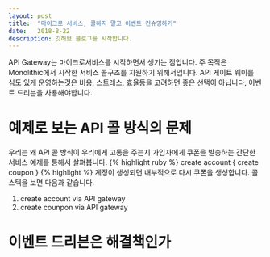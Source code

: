 ```yaml
---
layout: post
title:  "마이크로 서비스, 콜하지 말고 이벤트 컨슈밍하기"
date:   2018-8-22
description: 깃허브 블로그를 시작합니다.
---
```


<p class="intro"><span class="dropcap">A</span>PI Gateway는 마이크로서비스를 시작하면서 생기는 짐입니다. 주 목적은 Monolithic에서 시작한 서비스 콜구조를 지원하기 위해서입니다. API 게이트 웨이를 심도 있게 운영하는것은 비용, 스트레스, 효율등을 고려하면 좋은 선택이 아닙니다, 이벤트 드리븐을 사용해야합니다.</p>

# 예제로 보는 API 콜 방식의 문제
우리는 왜 API 콜 방식이 우리에게 고통을 주는지 가입자에게 쿠폰을 발송하는 간단한 서비스 예제를 통해서 살펴봅니다.
{% highlight ruby %}
create account {
   create coupon
}
{% highlight %}
계정이 생성되면 내부적으로 다시 쿠폰을 생성합니다.  콜스텍을 보면 다음과 같습니다.
1. create account via API gateway
2. create counpon via API gateway
# 이벤트 드리븐은 해결책인가
